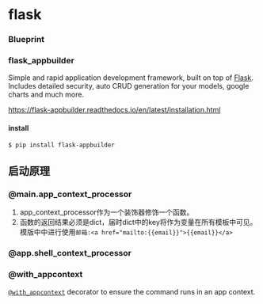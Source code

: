 flask
===

### Blueprint

### flask_appbuilder

Simple and rapid application development framework, built on top of [Flask](http://flask.pocoo.org/). Includes detailed security, auto CRUD generation for your models, google charts and much more.

https://flask-appbuilder.readthedocs.io/en/latest/installation.html

#### install

```
$ pip install flask-appbuilder
```

## 启动原理

### @main.app_context_processor

1. app_context_processor作为一个装饰器修饰一个函数。
2. 函数的返回结果必须是dict，届时dict中的key将作为变量在所有模板中可见。模版中中进行使用`邮箱:<a href="mailto:{{email}}">{{email}}</a>`

### @app.shell_context_processor

### @with_appcontext

[`@with_appcontext`](http://flask.pocoo.org/docs/1.0/api/#flask.cli.with_appcontext) decorator to ensure the command runs in an app context.
